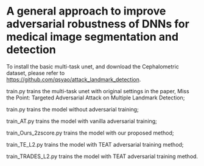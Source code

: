 
# A general approach to improve adversarial robustness of DNNs for medical image segmentation and detection

To install the basic multi-task unet, and download the Cephalometric dataset, please refer to https://github.com/qsyao/attack_landmark_detection.

train.py trains the multi-task unet with original settings in the paper, Miss the Point: Targeted Adversarial Attack on Multiple Landmark Detection;

train.py trains the model without adversarial training;

train_AT.py trains the model with vanilla adversarial training;

train_Ours_2zscore.py trains the model with our proposed method; 

train_TE_L2.py trains the model with TEAT adversarial training method;

train_TRADES_L2.py trains the model with TEAT adversarial training method.
